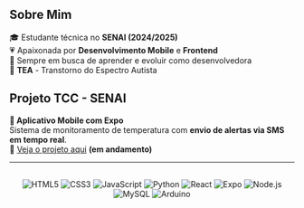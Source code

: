 ## Sobre Mim

🎓 Estudante técnica no **SENAI (2024/2025)**  
💗 Apaixonada por **Desenvolvimento Mobile** e **Frontend**  
🚀 Sempre em busca de aprender e evoluir como desenvolvedora  
🧩 **TEA** - Transtorno do Espectro Autista

## Projeto TCC - SENAI

**📲 Aplicativo Mobile com Expo**  
Sistema de monitoramento de temperatura com **envio de alertas via SMS em tempo real**.  
🔗 [Veja o projeto aqui](https://link-do-seu-projeto.com) **(em andamento)**

---

<p align="center" style="margin-top: 30px;">
  <img src="https://img.shields.io/badge/HTML5-E34F26?style=for-the-badge&logo=html5&logoColor=white" alt="HTML5" />
  <img src="https://img.shields.io/badge/CSS3-1572B6?style=for-the-badge&logo=css3&logoColor=white" alt="CSS3" />
  <img src="https://img.shields.io/badge/JavaScript-F7DF1E?style=for-the-badge&logo=javascript&logoColor=black" alt="JavaScript" />
  <img src="https://img.shields.io/badge/Python-3776AB?style=for-the-badge&logo=python&logoColor=white" alt="Python" />
  <img src="https://img.shields.io/badge/React-61DAFB?style=for-the-badge&logo=react&logoColor=black" alt="React" />
  <img src="https://img.shields.io/badge/Expo-1B1F23?style=for-the-badge&logo=expo&logoColor=white" alt="Expo" />
  <img src="https://img.shields.io/badge/Node.js-339933?style=for-the-badge&logo=node.js&logoColor=white" alt="Node.js" />
  <img src="https://img.shields.io/badge/MySQL-4479A1?style=for-the-badge&logo=mysql&logoColor=white" alt="MySQL" />
  <img src="https://img.shields.io/badge/Arduino-00979D?style=for-the-badge&logo=arduino&logoColor=white" alt="Arduino" />
</p>


